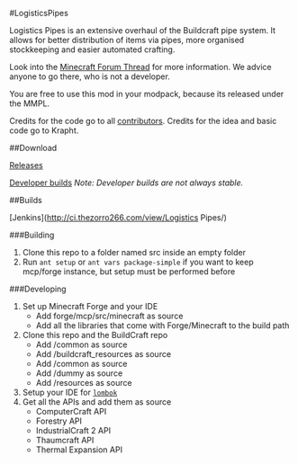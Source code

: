 #LogisticsPipes

Logistics Pipes is an extensive overhaul of the Buildcraft pipe system. It allows for better distribution of items via pipes, more organised stockkeeping and easier automated crafting.

Look into the [Minecraft Forum Thread](http://www.minecraftforum.net/topic/1831791-) for more information.
We advice anyone to go there, who is not a developer.

You are free to use this mod in your modpack, because its released under the MMPL.

Credits for the code go to all [contributors](https://github.com/RS485/LogisticsPipes/contributors).
Credits for the idea and basic code go to Krapht.

##Download

[Releases](http://ci.thezorro266.com/job/LogisticsPipes/)

[Developer builds](http://ci.thezorro266.com/job/LogisticsPipes-dev/)
_Note: Developer builds are not always stable._

##Builds

[Jenkins](http://ci.thezorro266.com/view/Logistics Pipes/)

###Building

1. Clone this repo to a folder named src inside an empty folder
2. Run `ant setup` or `ant vars package-simple` if you want to keep mcp/forge instance, but setup must be performed before

###Developing

1. Set up Minecraft Forge and your IDE
   * Add forge/mcp/src/minecraft as source
   * Add all the libraries that come with Forge/Minecraft to the build path
2. Clone this repo and the BuildCraft repo
   * Add <buildcraft>/common as source
   * Add <buildcraft>/buildcraft_resources as source
   * Add <logisticspipes>/common as source
   * Add <logisticspipes>/dummy as source
   * Add <logisticspipes>/resources as source
3. Setup your IDE for [`lombok`](http://projectlombok.org/download.html)
4. Get all the APIs and add them as source
   * ComputerCraft API
   * Forestry API
   * IndustrialCraft 2 API
   * Thaumcraft API
   * Thermal Expansion API
